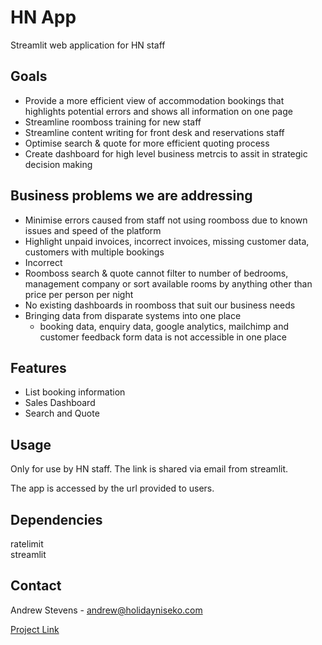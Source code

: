 # HN App

Streamlit web application for HN staff

## Goals

- Provide a more efficient view of  accommodation bookings that
highlights potential errors and shows all information on one page
- Streamline roomboss training for new staff
- Streamline content writing for front desk and reservations staff
- Optimise search & quote for more efficient quoting process
- Create dashboard for high level business metrcis to assit in strategic
decision making 

## Business problems we are addressing

- Minimise errors caused from staff not using roomboss due to known issues
and speed of the platform
- Highlight unpaid invoices, incorrect invoices, missing customer data,
customers with multiple bookings
- Incorrect
- Roomboss search & quote cannot filter to number of bedrooms, management
company or sort available rooms by anything other than price per person 
per night
- No existing dashboards in roomboss that suit our business needs
- Bringing data from disparate systems into one place
    - booking data, enquiry data, google analytics, mailchimp and customer 
    feedback form data is not accessible in one place


## Features

- List booking information
- Sales Dashboard 
- Search and Quote 

## Usage

Only for use by HN staff. The link is shared via email from streamlit.

The app is accessed by the url provided to users. 


## Dependencies

ratelimit  
streamlit


## Contact

Andrew Stevens - andrew@holidayniseko.com 

[Project Link](https://github.com/gerardandrews1/app_5.git)
